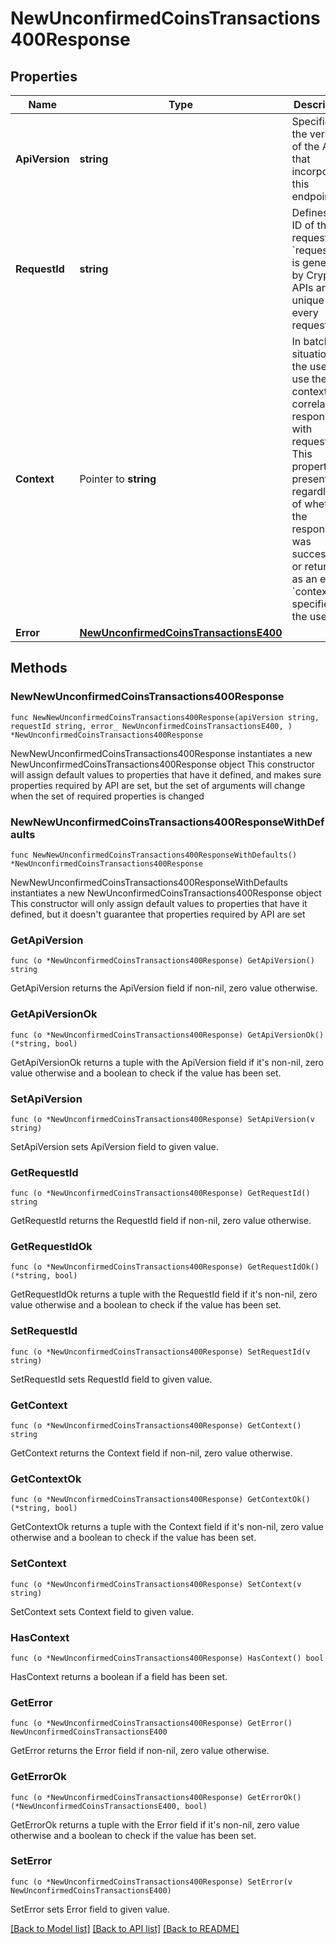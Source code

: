# NewUnconfirmedCoinsTransactions400Response

## Properties

Name | Type | Description | Notes
------------ | ------------- | ------------- | -------------
**ApiVersion** | **string** | Specifies the version of the API that incorporates this endpoint. | 
**RequestId** | **string** | Defines the ID of the request. The &#x60;requestId&#x60; is generated by Crypto APIs and it&#39;s unique for every request. | 
**Context** | Pointer to **string** | In batch situations the user can use the context to correlate responses with requests. This property is present regardless of whether the response was successful or returned as an error. &#x60;context&#x60; is specified by the user. | [optional] 
**Error** | [**NewUnconfirmedCoinsTransactionsE400**](NewUnconfirmedCoinsTransactionsE400.md) |  | 

## Methods

### NewNewUnconfirmedCoinsTransactions400Response

`func NewNewUnconfirmedCoinsTransactions400Response(apiVersion string, requestId string, error_ NewUnconfirmedCoinsTransactionsE400, ) *NewUnconfirmedCoinsTransactions400Response`

NewNewUnconfirmedCoinsTransactions400Response instantiates a new NewUnconfirmedCoinsTransactions400Response object
This constructor will assign default values to properties that have it defined,
and makes sure properties required by API are set, but the set of arguments
will change when the set of required properties is changed

### NewNewUnconfirmedCoinsTransactions400ResponseWithDefaults

`func NewNewUnconfirmedCoinsTransactions400ResponseWithDefaults() *NewUnconfirmedCoinsTransactions400Response`

NewNewUnconfirmedCoinsTransactions400ResponseWithDefaults instantiates a new NewUnconfirmedCoinsTransactions400Response object
This constructor will only assign default values to properties that have it defined,
but it doesn't guarantee that properties required by API are set

### GetApiVersion

`func (o *NewUnconfirmedCoinsTransactions400Response) GetApiVersion() string`

GetApiVersion returns the ApiVersion field if non-nil, zero value otherwise.

### GetApiVersionOk

`func (o *NewUnconfirmedCoinsTransactions400Response) GetApiVersionOk() (*string, bool)`

GetApiVersionOk returns a tuple with the ApiVersion field if it's non-nil, zero value otherwise
and a boolean to check if the value has been set.

### SetApiVersion

`func (o *NewUnconfirmedCoinsTransactions400Response) SetApiVersion(v string)`

SetApiVersion sets ApiVersion field to given value.


### GetRequestId

`func (o *NewUnconfirmedCoinsTransactions400Response) GetRequestId() string`

GetRequestId returns the RequestId field if non-nil, zero value otherwise.

### GetRequestIdOk

`func (o *NewUnconfirmedCoinsTransactions400Response) GetRequestIdOk() (*string, bool)`

GetRequestIdOk returns a tuple with the RequestId field if it's non-nil, zero value otherwise
and a boolean to check if the value has been set.

### SetRequestId

`func (o *NewUnconfirmedCoinsTransactions400Response) SetRequestId(v string)`

SetRequestId sets RequestId field to given value.


### GetContext

`func (o *NewUnconfirmedCoinsTransactions400Response) GetContext() string`

GetContext returns the Context field if non-nil, zero value otherwise.

### GetContextOk

`func (o *NewUnconfirmedCoinsTransactions400Response) GetContextOk() (*string, bool)`

GetContextOk returns a tuple with the Context field if it's non-nil, zero value otherwise
and a boolean to check if the value has been set.

### SetContext

`func (o *NewUnconfirmedCoinsTransactions400Response) SetContext(v string)`

SetContext sets Context field to given value.

### HasContext

`func (o *NewUnconfirmedCoinsTransactions400Response) HasContext() bool`

HasContext returns a boolean if a field has been set.

### GetError

`func (o *NewUnconfirmedCoinsTransactions400Response) GetError() NewUnconfirmedCoinsTransactionsE400`

GetError returns the Error field if non-nil, zero value otherwise.

### GetErrorOk

`func (o *NewUnconfirmedCoinsTransactions400Response) GetErrorOk() (*NewUnconfirmedCoinsTransactionsE400, bool)`

GetErrorOk returns a tuple with the Error field if it's non-nil, zero value otherwise
and a boolean to check if the value has been set.

### SetError

`func (o *NewUnconfirmedCoinsTransactions400Response) SetError(v NewUnconfirmedCoinsTransactionsE400)`

SetError sets Error field to given value.



[[Back to Model list]](../README.md#documentation-for-models) [[Back to API list]](../README.md#documentation-for-api-endpoints) [[Back to README]](../README.md)


